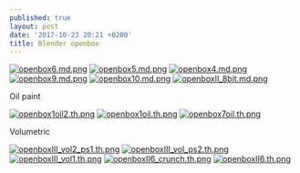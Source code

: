 ```yaml
---
published: true
layout: post
date: '2017-10-23 20:21 +0200'
title: Blender openbox
---
```

[![openbox6.md.png](https://cdn.scrot.moe/images/2017/10/23/openbox6.md.png)](https://cdn.scrot.moe/images/2017/10/24/openbox7.png)
[![openbox5.md.png](https://cdn.scrot.moe/images/2017/10/23/openbox5.md.png)](https://cdn.scrot.moe/images/2017/10/23/openbox5.png)
[![openbox4.md.png](https://cdn.scrot.moe/images/2017/10/23/openbox4.md.png)](https://cdn.scrot.moe/images/2017/10/23/openbox4.png)
[![openbox9.md.png](https://cdn.scrot.moe/images/2017/10/23/openbox9.md.png)](https://cdn.scrot.moe/images/2017/10/23/openbox9.png)
[![openbox10.md.png](https://cdn.scrot.moe/images/2017/10/23/openbox10.md.png)](https://cdn.scrot.moe/images/2017/10/23/openbox10.png)
[![openboxII_8bit.md.png](https://cdn.scrot.moe/images/2017/10/24/openboxII_8bit.md.png)](https://cdn.scrot.moe/images/2017/10/24/openboxII_8bit.png)

Oil paint

[![openbox1oil2.th.png](https://cdn.scrot.moe/images/2017/10/24/openbox1oil2.th.png)](https://cdn.scrot.moe/images/2017/10/24/openbox1oil2.png) 
[![openbox1oil.th.png](https://cdn.scrot.moe/images/2017/10/24/openbox1oil.th.png)](https://cdn.scrot.moe/images/2017/10/24/openbox1oil.png)
[![openbox7oil.th.png](https://cdn.scrot.moe/images/2017/10/24/openbox7oil.th.png)](https://cdn.scrot.moe/images/2017/10/24/openbox7oil.png)

Volumetric

[![openboxIII_vol2_ps1.th.png](https://cdn.scrot.moe/images/2017/10/25/openboxIII_vol2_ps1.th.png)](https://cdn.scrot.moe/images/2017/10/25/openboxIII_vol2_ps1.png)
[![openboxIII_vol_ps2.th.png](https://cdn.scrot.moe/images/2017/10/27/openboxIII_vol_ps2.th.png)](https://cdn.scrot.moe/images/2017/10/27/openboxIII_vol_ps2.png)
[![openboxIII_vol1.th.png](https://cdn.scrot.moe/images/2017/10/27/openboxIII_vol1.th.png)](https://cdn.scrot.moe/images/2017/10/27/openboxIII_vol1.png)
[![openboxII6_crunch.th.png](https://cdn.scrot.moe/images/2017/10/28/openboxII6_crunch.th.png)](https://cdn.scrot.moe/images/2017/10/28/openboxII6_crunch.png)
[![openboxII6.th.png](https://cdn.scrot.moe/images/2017/10/28/openboxII6.th.png)](https://cdn.scrot.moe/images/2017/10/28/openboxII6.png)
